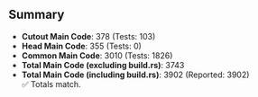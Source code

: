 ## Summary

- **Cutout Main Code**: 378 (Tests: 103)  
- **Head Main Code**: 355 (Tests: 0)  
- **Common Main Code**: 3010 (Tests: 1826)  
- **Total Main Code (excluding build.rs)**: 3743  
- **Total Main Code (including build.rs)**: 3902 (Reported: 3902)  
✅ Totals match.
